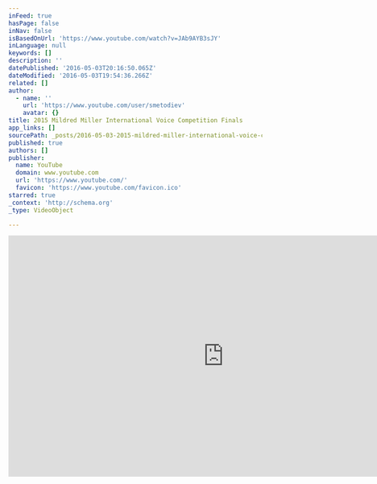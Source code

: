```yaml
---
inFeed: true
hasPage: false
inNav: false
isBasedOnUrl: 'https://www.youtube.com/watch?v=JAb9AYB3sJY'
inLanguage: null
keywords: []
description: ''
datePublished: '2016-05-03T20:16:50.065Z'
dateModified: '2016-05-03T19:54:36.266Z'
related: []
author:
  - name: ''
    url: 'https://www.youtube.com/user/smetodiev'
    avatar: {}
title: 2015 Mildred Miller International Voice Competition Finals
app_links: []
sourcePath: _posts/2016-05-03-2015-mildred-miller-international-voice-competition-finals.md
published: true
authors: []
publisher:
  name: YouTube
  domain: www.youtube.com
  url: 'https://www.youtube.com/'
  favicon: 'https://www.youtube.com/favicon.ico'
starred: true
_context: 'http://schema.org'
_type: VideoObject

---
```

<iframe src="https://cdn.embedly.com/widgets/media.html?src=https%3A%2F%2Fwww.youtube.com%2Fembed%2FJAb9AYB3sJY%3Ffeature%3Doembed&amp;url=https%3A%2F%2Fwww.youtube.com%2Fwatch%3Fv%3DJAb9AYB3sJY&amp;image=https%3A%2F%2Fi.ytimg.com%2Fvi%2FJAb9AYB3sJY%2Fhqdefault.jpg&amp;key=b7d04c9b404c499eba89ee7072e1c4f7&amp;type=text%2Fhtml&amp;schema=youtube" width="854" height="480" scrolling="no" frameborder="0" allowfullscreen="" style=""></iframe>